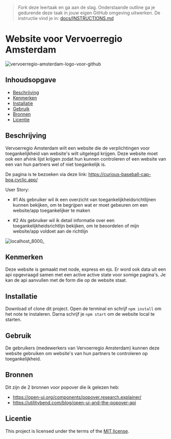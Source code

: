 > _Fork_ deze leertaak en ga aan de slag. Onderstaande outline ga je gedurende deze taak in jouw eigen GitHub omgeving uitwerken. De instructie vind je in: [docs/INSTRUCTIONS.md](docs/INSTRUCTIONS.md)

# Website voor Vervoerregio Amsterdam
![vervoerregio-amsterdam-logo-voor-github](https://user-images.githubusercontent.com/112861160/225649035-bbb5cfff-5137-4599-8cac-493107dea9ab.svg)
<!-- Geef je project een titel en schrijf in één zin wat het is -->

## Inhoudsopgave

  * [Beschrijving](#beschrijving)
  * [Kenmerken](#kenmerken)
  * [Installatie](#installatie)
  * [Gebruik](#gebruik)
  * [Bronnen](#bronnen)
  * [Licentie](#licentie)

## Beschrijving
Vervoerregio Amsterdam wilt een website die de verplichtingen voor toegankelijkheid van website's wilt uitgelegd krijgen. Deze website moet ook een afvink lijst krijgen zodat hun kunnen controleren of een website van een van hun partners wel of niet toegankelijk is.

De pagina is te bezoeken via deze link: https://curious-baseball-cap-boa.cyclic.app/

User Story:

* #1 Als gebruiker wil ik een overzicht van toegankelijkheidsrichtlijnen kunnen bekijken, om te begrijpen wat er moet gebeuren om een website/app toegankelijker te maken

* #2 Als gebruiker wil ik detail informatie over een toegankelijkheidsrichtlijn bekijken, om te beoordelen of mijn website/app voldoet aan de richtlijn

![localhost_8000_](https://user-images.githubusercontent.com/112861160/225650849-fa2b53bb-0e55-43d1-b11e-927f8aa2572b.png)

## Kenmerken
Deze website is gemaakt met node, express en ejs. Er word ook data uit een api opgevraagd samen met een active active state voor somige pagina's. Je kan de api aanvullen met de form die op de website staat.
<!-- Bij Kenmerken staat welke technieken zijn gebruikt en hoe. Wat is de HTML structuur? Wat zijn de belangrijkste dingen in CSS? Wat is er met Javascript gedaan en hoe? Misschien heb je een framwork of library gebruikt? -->

## Installatie
Download of clone dit project. Open de terminal en schrijf `npm install` om het note te instaleren. Darna schrijf je `npm start` om de website local te starten.

## Gebruik
De gebruikers (medewerkers van Vervoerregio Amsterdam) kunnen deze website gebruiken om website's van hun partners te controleren op toegankelijkheid.


## Bronnen
Dit zijn de 2 bronnen voor popover die ik gelezen heb:
* https://open-ui.org/components/popover.research.explainer/
* https://utilitybend.com/blog/open-ui-and-the-popover-api

## Licentie

This project is licensed under the terms of the [MIT license](./LICENSE).
